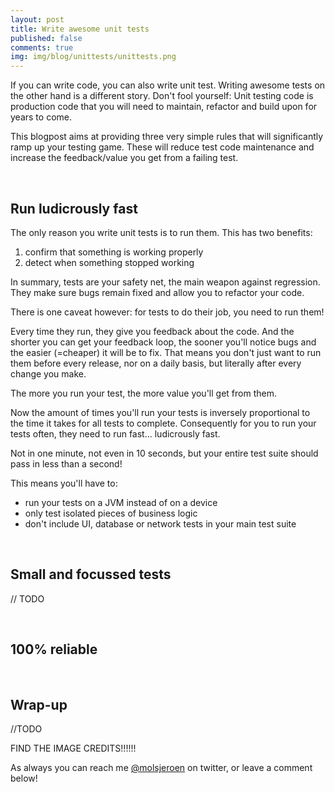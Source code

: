 ```yaml
---
layout: post
title: Write awesome unit tests
published: false
comments: true
img: img/blog/unittests/unittests.png
---
```

If you can write code, you can also write unit test. Writing awesome tests on the other hand is a different story. Don't fool yourself: Unit testing code is production code that you will need to maintain, refactor and build upon for years to come.

This blogpost aims at providing three very simple rules that will significantly ramp up your testing game. These will reduce test code maintenance and increase the feedback/value you get from a failing test.

<br>

## Run ludicrously fast
The only reason you write unit tests is to run them. This has two benefits:

1. confirm that something is working properly
2. detect when something stopped working

In summary, tests are your safety net, the main weapon against regression. They make sure bugs remain fixed and allow you to refactor your code.

There is one caveat however: for tests to do their job, you need to run them!

Every time they run, they give you feedback about the code. And the shorter you can get your feedback loop, the sooner you'll notice bugs and the easier (=cheaper) it will be to fix. That means you don't just want to run them before every release, nor on a daily basis, but literally after every change you make.

The more you run your test, the more value you'll get from them.

Now the amount of times you'll run your tests is inversely proportional to the time it takes for all tests to complete. Consequently for you to run your tests often, they need to run fast... ludicrously fast.

Not in one minute, not even in 10 seconds, but your entire test suite should pass in less than a second!

This means you'll have to:

- run your tests on a JVM instead of on a device
- only test isolated pieces of business logic
- don't include UI, database or network tests in your main test suite

<br>

## Small and focussed tests
// TODO

<br>

## 100% reliable

<br>

## Wrap-up
//TODO

FIND THE IMAGE CREDITS!!!!!!

As always you can reach me [@molsjeroen](https://twitter.com/molsjeroen) on twitter, or leave a comment below!
